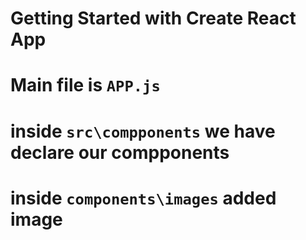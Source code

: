 # Getting Started with Create React App

# Main file is `APP.js`

# inside `src\compponents` we have declare our compponents

# inside `components\images` added image

